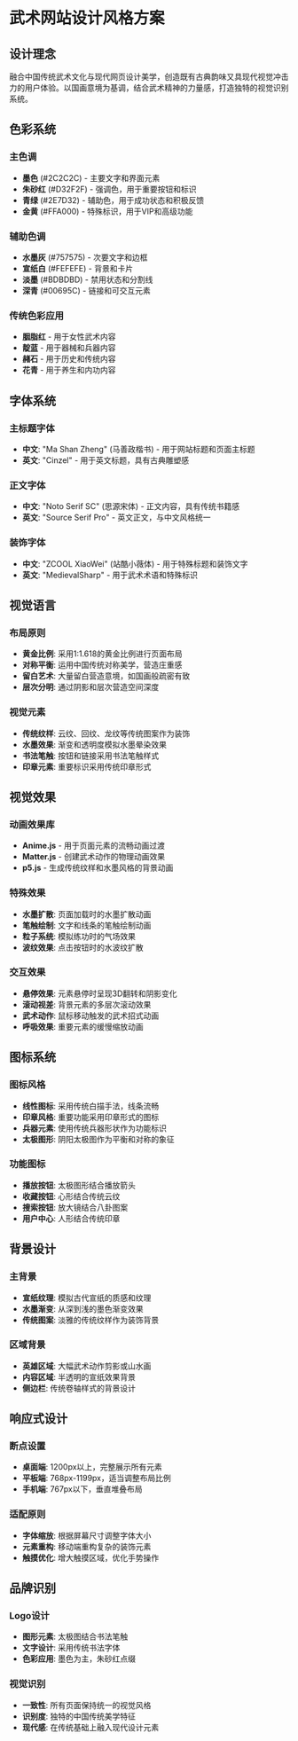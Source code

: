 # 武术网站设计风格方案

## 设计理念
融合中国传统武术文化与现代网页设计美学，创造既有古典韵味又具现代视觉冲击力的用户体验。以国画意境为基调，结合武术精神的力量感，打造独特的视觉识别系统。

## 色彩系统

### 主色调
- **墨色** (#2C2C2C) - 主要文字和界面元素
- **朱砂红** (#D32F2F) - 强调色，用于重要按钮和标识
- **青绿** (#2E7D32) - 辅助色，用于成功状态和积极反馈
- **金黄** (#FFA000) - 特殊标识，用于VIP和高级功能

### 辅助色调
- **水墨灰** (#757575) - 次要文字和边框
- **宣纸白** (#FEFEFE) - 背景和卡片
- **淡墨** (#BDBDBD) - 禁用状态和分割线
- **深青** (#00695C) - 链接和可交互元素

### 传统色彩应用
- **胭脂红** - 用于女性武术内容
- **靛蓝** - 用于器械和兵器内容
- **赭石** - 用于历史和传统内容
- **花青** - 用于养生和内功内容

## 字体系统

### 主标题字体
- **中文**: "Ma Shan Zheng" (马善政楷书) - 用于网站标题和页面主标题
- **英文**: "Cinzel" - 用于英文标题，具有古典雕塑感

### 正文字体
- **中文**: "Noto Serif SC" (思源宋体) - 正文内容，具有传统书籍感
- **英文**: "Source Serif Pro" - 英文正文，与中文风格统一

### 装饰字体
- **中文**: "ZCOOL XiaoWei" (站酷小薇体) - 用于特殊标题和装饰文字
- **英文**: "MedievalSharp" - 用于武术术语和特殊标识

## 视觉语言

### 布局原则
- **黄金比例**: 采用1:1.618的黄金比例进行页面布局
- **对称平衡**: 运用中国传统对称美学，营造庄重感
- **留白艺术**: 大量留白营造意境，如国画般疏密有致
- **层次分明**: 通过阴影和层次营造空间深度

### 视觉元素
- **传统纹样**: 云纹、回纹、龙纹等传统图案作为装饰
- **水墨效果**: 渐变和透明度模拟水墨晕染效果
- **书法笔触**: 按钮和链接采用书法笔触样式
- **印章元素**: 重要标识采用传统印章形式

## 视觉效果

### 动画效果库
- **Anime.js** - 用于页面元素的流畅动画过渡
- **Matter.js** - 创建武术动作的物理动画效果
- **p5.js** - 生成传统纹样和水墨风格的背景动画

### 特殊效果
- **水墨扩散**: 页面加载时的水墨扩散动画
- **笔触绘制**: 文字和线条的笔触绘制动画
- **粒子系统**: 模拟练功时的气场效果
- **波纹效果**: 点击按钮时的水波纹扩散

### 交互效果
- **悬停效果**: 元素悬停时呈现3D翻转和阴影变化
- **滚动视差**: 背景元素的多层次滚动效果
- **武术动作**: 鼠标移动触发的武术招式动画
- **呼吸效果**: 重要元素的缓慢缩放动画

## 图标系统

### 图标风格
- **线性图标**: 采用传统白描手法，线条流畅
- **印章风格**: 重要功能采用印章形式的图标
- **兵器元素**: 使用传统兵器形状作为功能标识
- **太极图形**: 阴阳太极图作为平衡和对称的象征

### 功能图标
- **播放按钮**: 太极图形结合播放箭头
- **收藏按钮**: 心形结合传统云纹
- **搜索按钮**: 放大镜结合八卦图案
- **用户中心**: 人形结合传统印章

## 背景设计

### 主背景
- **宣纸纹理**: 模拟古代宣纸的质感和纹理
- **水墨渐变**: 从深到浅的墨色渐变效果
- **传统图案**: 淡雅的传统纹样作为装饰背景

### 区域背景
- **英雄区域**: 大幅武术动作剪影或山水画
- **内容区域**: 半透明的宣纸效果背景
- **侧边栏**: 传统卷轴样式的背景设计

## 响应式设计

### 断点设置
- **桌面端**: 1200px以上，完整展示所有元素
- **平板端**: 768px-1199px，适当调整布局比例
- **手机端**: 767px以下，垂直堆叠布局

### 适配原则
- **字体缩放**: 根据屏幕尺寸调整字体大小
- **元素重构**: 移动端重构复杂的装饰元素
- **触摸优化**: 增大触摸区域，优化手势操作

## 品牌识别

### Logo设计
- **图形元素**: 太极图结合书法笔触
- **文字设计**: 采用传统书法字体
- **色彩应用**: 墨色为主，朱砂红点缀

### 视觉识别
- **一致性**: 所有页面保持统一的视觉风格
- **识别度**: 独特的中国传统美学特征
- **现代感**: 在传统基础上融入现代设计元素